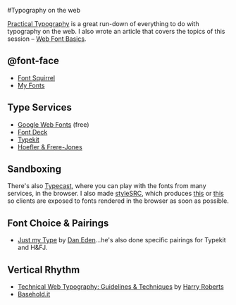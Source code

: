 #Typography on the web

[Practical Typography](http://practicaltypography.com/) is a great run-down of everything to do with typography on the web.
I also wrote an article that covers the topics of this session – [Web Font Basics](http://thecodezombie.co.uk/blog/web-font-basics/).

## @font-face
* [Font Squirrel](http://www.fontsquirrel.com/)
* [My Fonts](http://www.myfonts.com/)

## Type Services
* [Google Web Fonts](http://www.google.com/fonts) (free)
* [Font Deck](http://fontdeck.com/)
* [Typekit](https://typekit.com/)
* [Hoefler & Frere-Jones](http://www.typography.com/)

## Sandboxing
There's also [Typecast](http://typecast.com/), where you can play with the fonts from many services, in the browser.
I also made [styleSRC](https://github.com/thecodezombie/styleSRC), which produces [this](http://thecodezombie.co.uk/styleSRC/) or [this](http://howstean.co.uk/styleSRC/) so clients are exposed to fonts rendered in the browser as soon as possible.

## Font Choice & Pairings
* [Just my Type](http://justmytype.co/) by [Dan Eden](https://twitter.com/_dte)...he's also done specific pairings for Typekit and H&FJ.

## Vertical Rhythm
* [Technical Web Typography: Guidelines & Techniques](http://coding.smashingmagazine.com/2011/03/14/technical-web-typography-guidelines-and-techniques/) by [Harry Roberts](https://twitter.com/csswizardry)
* [Basehold.it](http://basehold.it/)
